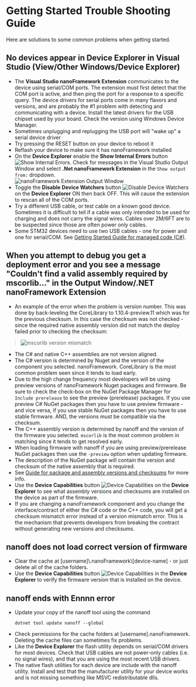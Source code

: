 # Getting Started Trouble Shooting Guide

Here are solutions to some common problems when getting started.

## No devices appear in **Device Explorer** in Visual Studio (View/Other Windows/Device Explorer)
- The **Visual Studio nanoFramework Extension** communicates to the device using serial/COM ports.  The extension must first detect that the COM port is active, and then ping the port for a response to a specific query.  The device drivers for serial ports come in many flavors and versions, and are probably the #1 problem with detecting and communicating with a device.  Install the latest drivers for the USB chipset used by your board.  Check the version using Windows Device Manager.  
- Sometimes unplugging and replugging the USB port will "wake up" a serial device driver
- Try pressing the RESET button on your device to reboot it
- Reflash your device to make sure it has nanoFramework installed
- On the **Device Explorer** enable the **Show Internal Errors** button ![Show Internal Errors](../../images/getting-started-guides/show-internal-errors.png). Check for messages in the Visual Studio Output Window and select **.Net nanoFramework Extension** in the `Show output from:` dropdown. <BR/>![nanoFramework Extension Output Window](../../images/getting-started-guides/nf-extension-output-window.png)
- Toggle the **Disable Device Watchers** button ![Disable Device Watchers](../../images/getting-started-guides/disable-device-watchers.png) on the **Device Explorer** ON then back OFF.  This will cause the extension to rescan all of the COM ports.
- Try a different USB cable, or test cable on a known good device.  Sometimes it is difficult to tell if a cable was only intended to be used for charging and does not carry the signal wires.  Cables over 2M/6FT are to be suspected since those are often power only cables.
- Some STM32 devices need to use two USB cables - one for power and one for serial/COM. See [Getting Started Guide for managed code (C#)](../getting-started-guides/getting-started-managed.md).

## When you attempt to debug you get a deployment error and you see a message "Couldn't find a valid assembly required by mscorlib..." in the Output Window/.NET nanoFramework Extension
- An example of the error when the problem is version number.  This was done by back-leveling the CoreLibrary to 1.10.4-preview.11 which was for the previous checksum.  In this case the checksum was not checked - since the required native assembly version did not match the deploy failed prior to checking the checksum:
>![mscorlib version mismatch](../../images/getting-started-guides/mscorlib-version-mismatch.png)
- The C# and native C++ assemblies are not version aligned.
- The C# version is determined by Nuget and the version of the component you selected.  nanoFramework. CoreLibrary is the most common problem seen since it tends to load early.  
- Due to the high change frequency most developers will be using preview versions of nanoFramework Nuget packages and firmware.  Be sure to check the check-box on the NuGet Package Manager for `Include prerelease` to see the preview (prerelease) packages. If you use preview C# NuGet packages then you have to use preview firmware - and vice versa, if you use stable NuGet packages then you have to use stable firmware.  AND, the versions must be compatible via the checksum.
- The C++ assembly version is determined by nanoff and the version of the firmware you selected.  `mscorlib` is the most common problem in matching since it tends to get resolved early.
- When loading firmware with nanoff if you are using preview/prerelease NuGet packages then use the `-preview` option when updating firmware.
- The description of the NuGet package will contain the version and checksum of the native assembly that is required.
- See [Guide for package and assembly versions and checksums](guide-version-checksums.md) for more info.
- Use the **Device Capabilities** button ![Device Capabilities](../../images/getting-started-guides/device-capabilities.png) on the **Device Explorer** to see what assembly versions and checksums are installed on the device as part of the firmware. 
- If you are changing a nanoFramework component and you change the interface/contract of either the C# code or the C++ code, you will get a checksum mismatch error instead of a version mismatch error.  This is the mechanism that prevents developers from breaking the contract without generating new versions and checksums.

## nanoff does not load correct version of firmware
- Clear the cache at [username]\\.nanoFramework\\[device-name] - or just delete all of the cache folders.
- Use the **Device Capabilities** button ![Device Capabilities](../../images/getting-started-guides/device-capabilities.png) in the **Device Explorer** to verify the firmware version that is installed on the device. 

## nanoff ends with Ennnn error
- Update your copy of the nanoff tool using the command 
    ```console
    dotnet tool update nanoff --global
    ```
- Check permissions for the cache folders at [username]\.nanoFramework.  Deleting the cache files can sometimes fix problems.
- Like the **Device Explorer** the flash utility depends on serial/COM drivers for most devices.  Check that USB cables are not power-only cables (i.e. no signal wires), and that you are using the most recent USB drivers.
- The native flash utilities for each device are include with the nanoff utility.  Install and test that the manufacturer utility for your device works and is not missing something like MSVC redistributable dlls.


